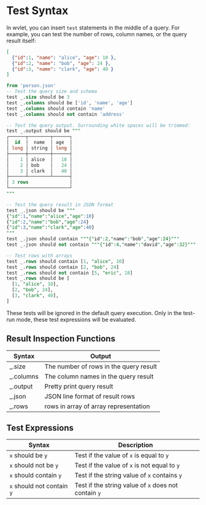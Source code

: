 # Test Syntax

In wvlet, you can insert `test` statements in the middle of a query. For example, you can test the number of rows, column names, or the query result itself:

```json title='person.json'
[
  {"id":1, "name": "alice", "age": 10 },
  {"id":2, "name": "bob", "age": 24 },
  {"id":3, "name": "clark", "age": 40 }
]
```

```sql
from 'person.json'
-- Test the query size and schema
test _.size should be 3
test _.columns should be ['id', 'name', 'age']
test _.columns should contain 'name'
test _.columns should not contain 'address'

-- Test the query output. Surrounding white spaces will be trimmed:
test _.output should be """
┌──────┬────────┬──────┐
│  id  │  name  │ age  │
│ long │ string │ long │
├──────┼────────┼──────┤
│    1 │ alice  │   10 │
│    2 │ bob    │   24 │
│    3 │ clark  │   40 │
├──────┴────────┴──────┤
│ 3 rows               │
└──────────────────────┘
"""

-- Test the query result in JSON format
test _.json should be """
{"id":1,"name":"alice","age":10}
{"id":2,"name":"bob","age":24}
{"id":3,"name":"clark","age":40}
"""
test _.json should contain """{"id":2,"name":"bob","age":24}"""
test _.json should not contain """{"id":4,"name":"david","age":32}"""

-- Test rows with arrays
test _.rows should contain [1, "alice", 10]
test _.rows should contain [2, "bob", 24]
test _.rows should not contain [5, "eric", 18]
test _.rows should be [
  [1, "alice", 10],
  [2, "bob", 24],
  [3, "clark", 40],
]
```

These tests will be ignored in the default query execution. 
Only in the test-run mode, these test expressions will be evaluated.  

## Result Inspection Functions

| Syntax    | Output                                 |
|-----------|----------------------------------------|
| _.size    | The number of rows in the query result |
| _.columns | The column names in the query result   | 
| _.output  | Pretty print query result              |  
| _.json    | JSON line format of result rows        |
| _.rows    | rows in array of array representation  |


## Test Expressions

| Syntax    | Description                                  |
|-----------|----------------------------------------------|
| `x` should be `y` | Test if the value of `x` is equal to `y`     |  
| `x` should not be `y` | Test if the value of `x` is not equal to `y` |
| `x` should contain `y` | Test if the string value of `x` contains `y` |
| `x` should not contain `y` | Test if the string value of `x` does not contain `y` |
